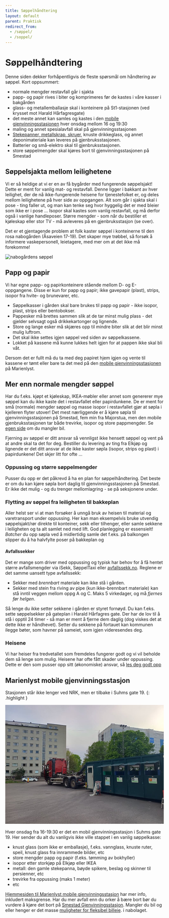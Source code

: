 ```yaml
---
title: Søppelhåndtering
layout: default
parent: Praktisk
redirect_from:
  - /søppel/
  - /soppel/
---
```


# Søppelhåndtering

Denne siden dekker forhåpentligvis de fleste spørsmål om håndtering av søppel. Kort oppsummert:
- normale mengder restavfall går i sjakta
- papp- og papir rives i biter og komprimeres før de kastes i våre kasser i bakgården
- glass- og metallemballasje skal i konteinere på St1-stasjonen (ved krysset mot Harald Hårfagresgate)
- det meste annet kan samles og kastes i den [mobile gjenvinningsstasjonen](#marienlyst-mobile-gjenvinningsstasjon) hver onsdag mellom 16 og 19:30
- maling og annet spesialavfall skal på gjenvinningsstasjonen
- [Stekepanner, metallskrap, skruer](https://www.grontpunkt.no/aktuelt/nyheter/dette-skal-ikke-i-metallinnsamlingen), knuste drikkeglass, og annet deponimateriale kan leveres på gjenbruksstasjonen.
- Batterier og små-elektro skal til gjenbruksstasjonen.
- store søppelmengder skal kjøres bort til gjenvinningsstasjonen på Smestad

## Søppelsjakta mellom leilighetene
Vi er så heldige at vi er en av få bygårder med fungerende søppelsjakt! Dette er ment for vanlig mat- og restavfall. Denne ligger i bakkant av hver leilighet, der de nå ikke-fungerende heisene for tjenestefolket er, og deles mellom leilighetene på hver side av oppgangen. Alt som går i sjakta skal i pose - ting faller ut, og man kan tenke seg hvor hyggelig det er med bleier som ikke er i pose … Isopor skal kastes som vanlig restavfall, og må derfor også i vanlige handleposer. Større mengder - som når du bestiller et kjøleskap eller stor TV - må avleveres på en gjenbruksstasjon (se over).

Det er et gjentagende problem at folk kaster søppel i konteinerne til den rosa nabogården (Åsaveien 17-19). Det skaper mye trøbbel, så forsøk å informere vaskepersonell, leietagere, med mer om at det ikke må forekomme!

![nabogårdens søppel](/assets/images/nabosøppel.jpg)

## Papp og papir
Vi har egne papp- og papirkonteinere stående mellom D- og E-oppgangene. 
Disse er kun for papp og papir; ikke gavepapir (plast), strips, isopor fra hvite- og brunevarer, etc.

- Søppelkasser i gården skal bare brukes til papp og papir - ikke isopor, plast, strips eller bentobokser.
- Pappesker må brettes sammen slik at de tar minst mulig plass - det gjelder selvsagt også drikkekartonger og lignende.
- Store og lange esker må skjæres opp til mindre biter slik at det blir minst mulig luftrom.
- Det skal ikke settes igjen søppel ved siden av søppelkassene. 
- Lokket på kassene må kunne lukkes helt igjen for at pappen ikke skal bli våt. 

Dersom det er fullt må du ta med deg papiret hjem igjen og vente til kassene er tømt eller bare ta det med på den [mobile gjenvinningsstasjonen](#marienlyst-mobile-gjenvinningsstasjon) på Marienlyst.

## Mer enn normale mengder søppel
Har du f.eks. kjøpt et kjøleskap, IKEA-møbler eller annet som genererer mye søppel kan du ikke kaste det i restavfallet eller papirdunkene. De er ment for små (normale) mengder søppel og masse isopor i restavfallet gjør at søpla i kjelleren flyter utover! Det mest nærliggende er å kjøre søpla til gjenvinningsstasjonen på Smestad, fem min fra Majorstua, men den mobile gjenbruksstasjonen tar både trevirke, isopor og store pappmengder. Se [egen side](/praktisk/bil) om du mangler bil. 

Fjerning av søppel er ditt ansvar så vennligst ikke hensett søppel og vent på at andre skal ta det for deg. Bestiller du levering av ting fra Elkjøp og lignende er det ditt ansvar at de ikke kaster søpla (isopor, strips og plast) i papirdunkene! Det skjer litt for ofte ...

### Oppussing og større søppelmengder 

Pusser du opp er det påkrevd å ha en plan for søppelhåndtering. Det beste er om du kan kjøre søpla bort daglig til  gjenvinningsstasjonen på Smestad. Er ikke det mulig - og du trenger mellomlagring - se på seksjonene under.


### Flytting av søppel fra leiligheten til bakkeplan
Aller helst ser vi at man forsøker å unngå bruk av heisen til material og varetransport under oppussing. Her kan man eksempelvis bruke utvendig søppelsjakt/rør direkte til konteiner, sekk eller tilhenger, eller samle sekkene i leiligheten og ta alt samlet ned med lift. God planlegging er essensielt! _Batcher_ du opp søpla ved å midlertidig samle det f.eks. på balkongen slipper du å ha halvfylte poser på bakkeplan og 

#### Avfallssekker 
Det er mange som driver med oppussing og typisk har behov for å få hentet større avfallsmengder via iSekk, SøppelTaxi eller [avfallssekk.no](https://www.avfallsekk.no/). Reglene er det samme uansett type avfallssekk:

- Sekker med _brennbart_ materiale kan ikke stå i gården. 
- Sekker med stein fra riving av pipe (kun ikke-brennbart materiale) kan stå inntil veggen mellom oppg A og C. Maks 5 virkedager, og må _fjernes før helgen_.

Så lenge du ikke setter sekkene i gården er styret fornøyd. Du kan f.eks. sette søppelsekker 
på gateplan i Harald Hårfagres gate. Der har de lov til å stå i opptil 24 timer - så 
man er ment å fjerne dem daglig (dog viskes det at dette ikke er håndhevet). 
Setter du sekkene på fortauet kan kommunen ilegge bøter, som havner på sameiet, som igjen 
videresendes deg.

### Heisene
Vi har heiser fra tredvetallet som fremdeles fungerer godt og vi vil beholde dem så lenge som mulig. Heisene har ofte fått skader under oppussing. Dette er den som pusser opp sitt (økonomiske) ansvar, så [les deg godt opp](/oppussing/heis)

## Marienlyst mobile gjenvinningsstasjon
Stasjonen står ikke lenger ved NRK, men er tilbake i Suhms gate 19.
{: .highlight }

![Suhms gate 19](/assets/images/suhmsgate19.jpg)

Hver onsdag fra 16-19:30 er det en mobil gjenvinningsstasjon i Suhms gate 19.  Her sender du alt du vanligvis ikke ville stappet i en vanlig søppelkasse:
- knust glass (som ikke er emballasje), f.eks. vannglass, knuste ruter, speil, knust glass fra innrammede bilder, etc
- store mengder papp og papir (f.eks. tømming av bokhyller)
- isopor etter storkjøp på Elkjøp eller IKEA
- metall: den gamle stekepanna, bøyde spikere, beslag og skinner til persienner, etc
- trevirke fra oppussing (maks 1 meter)
- etc

[Hjemmesiden til Marienlyst mobile gjenvinningsstasjon](https://www.oslo.kommune.no/avfall-og-gjenvinning/alle-gjenvinningsstasjoner/marienlyst-mobile-gjenvinningsstasjon/) har mer info, inkludert maksgrense. 
Har du mer avfall enn du orker å bære bort bør du vurdere å kjøre det bort på [Smestad Gjenvinningsstasjon](https://www.oslo.kommune.no/avfall-og-gjenvinning/alle-gjenvinningsstasjoner/smestad-gjenvinningsstasjon/). 
Mangler du bil og eller henger er det masse [muligheter for fleksibel billeie](/praktisk/bil#timesleie-av-bil). i nabolaget.

